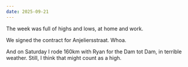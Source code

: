 ```yaml
---
date: 2025-09-21
---
```


The week was full of highs and lows, at home and work.

We signed the contract for Anjeliersstraat. Whoa.

And on Saturday I rode 160km with Ryan for the Dam tot Dam, in terrible weather. Still, I think that might count as a high.
